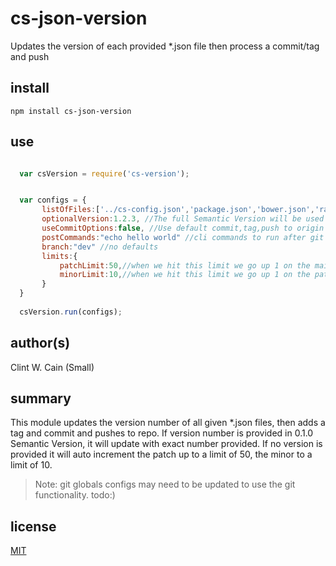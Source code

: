# cs-json-version

Updates the version of each provided *.json file then process a commit/tag and push
## install

  `npm install cs-json-version` 


## use

```javascript

  var csVersion = require('cs-version');


  var configs = {
       listOfFiles:['../cs-config.json','package.json','bower.json','random.json'],
       optionalVersion:1.2.3, //The full Semantic Version will be used [ 1.0.3 ]
       useCommitOptions:false, //Use default commit,tag,push to origin master
       postCommands:"echo hello world" //cli commands to run after git tag
       branch:"dev" //no defaults
       limits:{
           patchLimit:50,//when we hit this limit we go up 1 on the main version number
           minorLimit:10,//when we hit this limit we go up 1 on the patch version number
       }
  }
  
  csVersion.run(configs);
```
## author(s)

  Clint W. Cain (Small)

## summary

This module updates the version number of all given *.json files, then adds a tag and commit and pushes to repo. If version number is provided in 0.1.0 Semantic Version, it will update with exact number provided. If no version is provided it will auto increment the patch up to a limit of 50, the minor to a limit of 10.

> Note: git globals configs may need to be updated to use the git functionality. todo:)

## license

[MIT](LICENSE)
